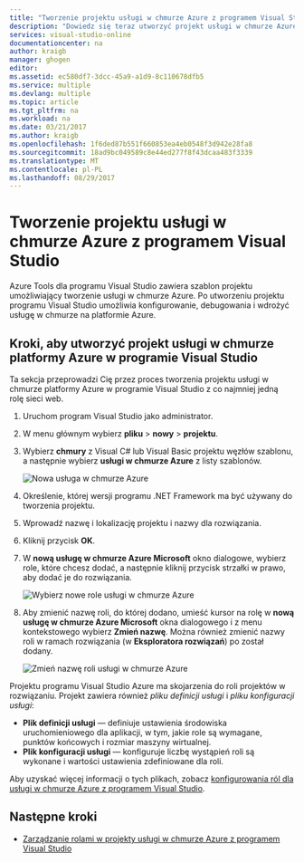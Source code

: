 ```yaml
---
title: "Tworzenie projektu usługi w chmurze Azure z programem Visual Studio | Dokumentacja firmy Microsoft"
description: "Dowiedz się teraz utworzyć projekt usługi w chmurze Azure z programem Visual Studio"
services: visual-studio-online
documentationcenter: na
author: kraigb
manager: ghogen
editor: 
ms.assetid: ec580df7-3dcc-45a9-a1d9-8c110678dfb5
ms.service: multiple
ms.devlang: multiple
ms.topic: article
ms.tgt_pltfrm: na
ms.workload: na
ms.date: 03/21/2017
ms.author: kraigb
ms.openlocfilehash: 1f6ded87b551f660853ea4eb0548f3d942e28fa8
ms.sourcegitcommit: 18ad9bc049589c8e44ed277f8f43dcaa483f3339
ms.translationtype: MT
ms.contentlocale: pl-PL
ms.lasthandoff: 08/29/2017
---
```

# <a name="creating-an-azure-cloud-service-project-with-visual-studio"></a>Tworzenie projektu usługi w chmurze Azure z programem Visual Studio
Azure Tools dla programu Visual Studio zawiera szablon projektu umożliwiający tworzenie usługi w chmurze Azure. Po utworzeniu projektu programu Visual Studio umożliwia konfigurowanie, debugowania i wdrożyć usługę w chmurze na platformie Azure.

## <a name="steps-to-create-an-azure-cloud-service-project-in-visual-studio"></a>Kroki, aby utworzyć projekt usługi w chmurze platformy Azure w programie Visual Studio
Ta sekcja przeprowadzi Cię przez proces tworzenia projektu usługi w chmurze platformy Azure w programie Visual Studio z co najmniej jedną rolę sieci web.  

1. Uruchom program Visual Studio jako administrator.

1. W menu głównym wybierz **pliku** > **nowy** > **projektu**.

1. Wybierz **chmury** z Visual C# lub Visual Basic projektu węzłów szablonu, a następnie wybierz **usługi w chmurze Azure** z listy szablonów.

    ![Nowa usługa w chmurze Azure](./media/vs-azure-tools-azure-project-create/new-project-wizard-for-cloud-service.png)

1. Określenie, której wersji programu .NET Framework ma być używany do tworzenia projektu.

1. Wprowadź nazwę i lokalizację projektu i nazwy dla rozwiązania. 

1. Kliknij przycisk **OK**.

1. W **nową usługę w chmurze Azure Microsoft** okno dialogowe, wybierz role, które chcesz dodać, a następnie kliknij przycisk strzałki w prawo, aby dodać je do rozwiązania.

    ![Wybierz nowe role usługi w chmurze Azure](./media/vs-azure-tools-azure-project-create/new-cloud-service.png)

1. Aby zmienić nazwę roli, do której dodano, umieść kursor na rolę w **nową usługę w chmurze Azure Microsoft** okna dialogowego i z menu kontekstowego wybierz **Zmień nazwę**. Można również zmienić nazwy roli w ramach rozwiązania (w **Eksploratora rozwiązań**) po został dodany.

    ![Zmień nazwę roli usługi w chmurze Azure](./media/vs-azure-tools-azure-project-create/new-cloud-service-rename.png)

Projektu programu Visual Studio Azure ma skojarzenia do roli projektów w rozwiązaniu. Projekt zawiera również *pliku definicji usługi* i *pliku konfiguracji usługi*:

- **Plik definicji usługi** — definiuje ustawienia środowiska uruchomieniowego dla aplikacji, w tym, jakie role są wymagane, punktów końcowych i rozmiar maszyny wirtualnej. 
- **Plik konfiguracji usługi** — konfiguruje liczbę wystąpień roli są wykonane i wartości ustawienia zdefiniowane dla roli. 

Aby uzyskać więcej informacji o tych plikach, zobacz [konfigurowania ról dla usługi w chmurze Azure z programem Visual Studio](vs-azure-tools-configure-roles-for-cloud-service.md).

## <a name="next-steps"></a>Następne kroki
- [Zarządzanie rolami w projekty usługi w chmurze Azure z programem Visual Studio](./vs-azure-tools-cloud-service-project-managing-roles.md)
